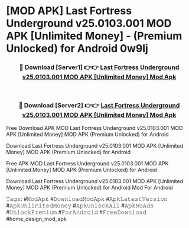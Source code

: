 # [MOD APK] Last Fortress Underground v25.0103.001 MOD APK [Unlimited Money]  - (Premium Unlocked) for Android 0w9lj



<div align="center">
<h3>🔴 Download [Server1] 👉👉 <a href="https://momento.my/?title=Last_Fortress_Underground_v25.0103.001_MOD_APK_[Unlimited_Money]_">Last Fortress Underground v25.0103.001 MOD APK [Unlimited Money]  Mod Apk</a></h3><br>

<h3>🔴 Download [Server2] 👉👉 <a href="https://momento.my/?title=Last_Fortress_Underground_v25.0103.001_MOD_APK_[Unlimited_Money]_">Last Fortress Underground v25.0103.001 MOD APK [Unlimited Money]  Mod Apk</a></h3>
</div>



Free Download APK MOD Last Fortress Underground v25.0103.001 MOD APK [Unlimited Money]  MOD APK (Premium Unlocked) for Android

Download Last Fortress Underground v25.0103.001 MOD APK [Unlimited Money]  MOD APK (Premium Unlocked) for Android

Free APK MOD Last Fortress Underground v25.0103.001 MOD APK [Unlimited Money]  MOD APK (Premium Unlocked) for Android

Download Last Fortress Underground v25.0103.001 MOD APK [Unlimited Money]  MOD APK (Premium Unlocked) for Android Mod For Android

𝚃𝚊𝚐𝚜: #𝙼𝚘𝚍𝙰𝚙𝚔 #𝙳𝚘𝚠𝚗𝚕𝚘𝚊𝚍𝙼𝚘𝚍𝙰𝚙𝚔 #𝙰𝚙𝚔𝙻𝚊𝚝𝚎𝚜𝚝𝚅𝚎𝚛𝚜𝚒𝚘𝚗 #𝙰𝚙𝚔𝚄𝚗𝚕𝚒𝚖𝚒𝚝𝚎𝚍𝙼𝚘𝚗𝚎𝚢 #𝙰𝚙𝚔𝚄𝚗𝚕𝚘𝚌𝚔𝙰𝚕𝚕 #𝙰𝚙𝚔𝙽𝚘𝙰𝚍𝚜 #𝚄𝚗𝚕𝚘𝚌𝚔𝙿𝚛𝚎𝚖𝚒𝚞𝚖 #𝙵𝚘𝚛𝙰𝚗𝚍𝚛𝚘𝚒𝚍 #𝙵𝚛𝚎𝚎𝙳𝚘𝚠𝚗𝚕𝚘𝚊𝚍 #home_design_mod_apk
